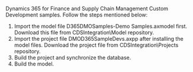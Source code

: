 Dynamics 365 for Finance and Supply Chain Management Custom Development samples. 
Follow the steps mentioned below:

1. Import the model file D365DMOSamples-Demo Samples.axmodel first. Download this file from CDSIntegration\Model repository.
2. Import the project file DMOD365SampleDevs.axpp after installing the model files. Download the project file from CDSIntegration\Projects    repository.
3. Build the project and synchronize the database.
4. Build the model.

